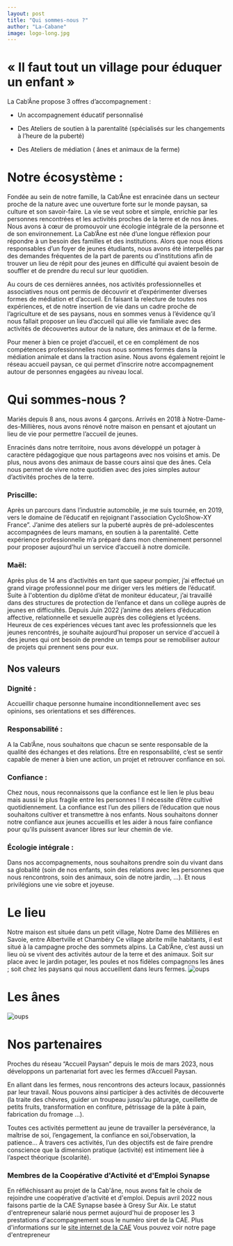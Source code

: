 ```yaml
---
layout: post
title: "Qui sommes-nous ?"
author: "La-Cabane"
image: logo-long.jpg
---
```

# « Il faut tout un village pour éduquer un enfant »

La Cab’Âne propose 3 offres d’accompagnement :

- Un accompagnement éducatif personnalisé 

- Des Ateliers de soutien à la parentalité (spécialisés sur les changements à l’heure de la puberté)

- Des Ateliers de médiation ( ânes et animaux de la ferme)

# Notre écosystème :

Fondée au sein de notre famille, la Cab’Âne est enracinée dans un secteur proche de la nature avec une ouverture forte sur le monde paysan, sa culture et son savoir-faire. La vie se veut sobre et simple, enrichie par les personnes rencontrées et les activités proches de la terre et de nos ânes. Nous avons à cœur de promouvoir une écologie intégrale de la personne et de son environnement.
La Cab’Âne est née d’une longue réflexion pour répondre à un besoin des familles et des institutions.
Alors que nous étions responsables d’un foyer de jeunes étudiants, nous avons été interpellés par des demandes fréquentes de la part de parents ou d’institutions afin de trouver un lieu de répit pour des jeunes en difficulté qui avaient besoin de souffler et de prendre du recul sur leur quotidien.

Au cours de ces dernières années, nos activités professionnelles et associatives nous ont permis de découvrir et d’expérimenter diverses formes de médiation et d’accueil.
En faisant la relecture de toutes nos expériences, et de notre insertion de vie dans un
cadre proche de l’agriculture et de ses paysans, nous en sommes venus à l’évidence qu’il nous fallait proposer un lieu d’accueil qui allie vie familiale avec des activités de découvertes autour de la nature, des animaux et de la ferme.

Pour mener à bien ce projet d’accueil, et ce en complément de nos compétences professionnelles nous nous sommes formés dans la médiation animale et dans la traction asine. Nous avons également rejoint le réseau accueil paysan, ce qui permet d’inscrire notre accompagnement autour de personnes engagées au niveau local.

# Qui sommes-nous ?

Mariés depuis 8 ans,  nous avons 4 garçons. Arrivés en 2018 à Notre-Dame-des-Millières, nous avons rénové notre maison en pensant et  ajoutant un lieu de vie pour permettre l’accueil de jeunes.

Enracinés dans notre territoire, nous avons développé un potager à caractère pédagogique que nous  partageons avec nos voisins et amis.
De plus, nous avons des animaux de basse cours ainsi que des ânes. Cela nous permet de  vivre notre quotidien avec des joies simples autour d’activités proches de la terre. 

### Priscille: 
Après un parcours dans l’industrie automobile, je me suis tournée, en 2019,  vers le domaine de l’éducatif en rejoignant l'association CycloShow-XY France”. 
J’anime des ateliers sur la puberté auprès de pré-adolescentes accompagnées de leurs mamans, en soutien à la parentalité. 
Cette expérience professionnelle m’a préparé dans mon cheminement personnel pour proposer aujourd’hui un service d’accueil à notre domicile.

### Maël:  
Après plus de 14 ans d’activités en tant que sapeur pompier, j’ai effectué un grand virage professionnel pour me diriger vers les métiers de l’éducatif. 
Suite à l'obtention du diplôme d’état de moniteur éducateur, j’ai travaillé dans des structures de protection de l’enfance et dans un collège auprès de jeunes en difficultés. 
Depuis Juin 2022 j’anime des ateliers d’éducation affective, relationnelle et sexuelle auprès des collégiens et lycéens.
Heureux de ces expériences vécues  tant avec les professionnels  que  les jeunes rencontrés, je souhaite aujourd’hui proposer un service d'accueil à des jeunes qui ont besoin de prendre un temps pour se remobiliser autour de projets qui prennent sens pour eux.

## Nos valeurs
### Dignité :
Accueillir chaque personne humaine inconditionnellement avec ses opinions, ses orientations et ses différences.

### Responsabilité :
A la Cab’Âne, nous souhaitons que chacun se sente responsable de la qualité des échanges et des relations. Être en responsabilité, c’est se sentir capable de mener à bien une action, un projet et retrouver confiance en soi.

### Confiance :
Chez nous, nous reconnaissons que la confiance est le lien le plus beau mais aussi le plus fragile entre les personnes ! Il nécessite d’être cultivé quotidiennement.
La confiance est l’un des piliers de l’éducation que nous souhaitons cultiver et transmettre à nos enfants.
Nous souhaitons donner notre confiance aux jeunes accueillis et les aider à nous faire confiance pour qu’ils puissent avancer libres sur leur chemin de vie.

### Écologie intégrale :
Dans nos accompagnements, nous souhaitons prendre soin du vivant dans sa globalité (soin de nos enfants, soin des relations avec les personnes que nous rencontrons, soin des animaux, soin de notre jardin, …).
Et nous privilégions une vie sobre et joyeuse.

# Le lieu

Notre maison est située dans un petit village, Notre Dame des Millières en Savoie, entre Albertville et Chambéry Ce village abrite mille habitants, il est situé à la campagne proche des sommets alpins.
La Cab’Âne, c’est aussi un lieu où se vivent des activités autour de la terre et des animaux. Soit sur place avec le jardin potager, les poules et nos fidèles compagnons les ânes ; soit chez les paysans qui nous accueillent dans leurs fermes.
![oups](/la-cabane/assets/img/lieu-accueil.jpeg) 

# Les ânes

![oups](/la-cabane/assets/img/rond-longe-traction.jpg)


# Nos partenaires
Proches du réseau “Accueil Paysan” depuis le mois de mars 2023, nous développons un partenariat fort avec les fermes d’Accueil Paysan. 

En allant dans les fermes, nous rencontrons des acteurs locaux, passionnés par leur travail. Nous pouvons ainsi participer à des activités de découverte (la traite des chèvres, guider un troupeau jusqu’au pâturage, cueillette de petits fruits, transformation en confiture, pétrissage de la pâte à pain, fabrication du fromage …).

Toutes ces activités permettent au jeune de travailler la persévérance, la maîtrise de soi, l’engagement, la confiance en soi,l’observation, la patience…
 À travers ces activités, l’un des objectifs est de faire prendre conscience que la dimension pratique (activité) est intimement liée à l’aspect théorique (scolarité). 

### Membres de la Coopérative d'Activité et d'Emploi Synapse
En réfléchissant au projet de la Cab'âne, nous avons fait le choix de rejoindre une coopérative d'activité et d'emploi.
Depuis avril 2022 nous faisons partie de la CAE Synapse basée à Gresy Sur Aix. Le statut d'entrepreneur salarié nous permet aujourd'hui de proposer les 3 prestations d'accompagnement sous le numéro siret de la CAE.
Plus d'informations sur le [site internet de la CAE](https://synapse-cae.fr/portfolio/la-cabane-accompagnement-educatif/)
Vous pouvez voir notre page d'entrepreneur 
